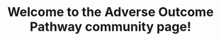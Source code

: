 ---
display-name: "Adverse Outcome Pathways"

title: "Welcome to the Adverse Outcome Pathway community page!"

description: "add description"

logo: "path to image"

logo-link: "url to external site"

community-tag: AOP
---